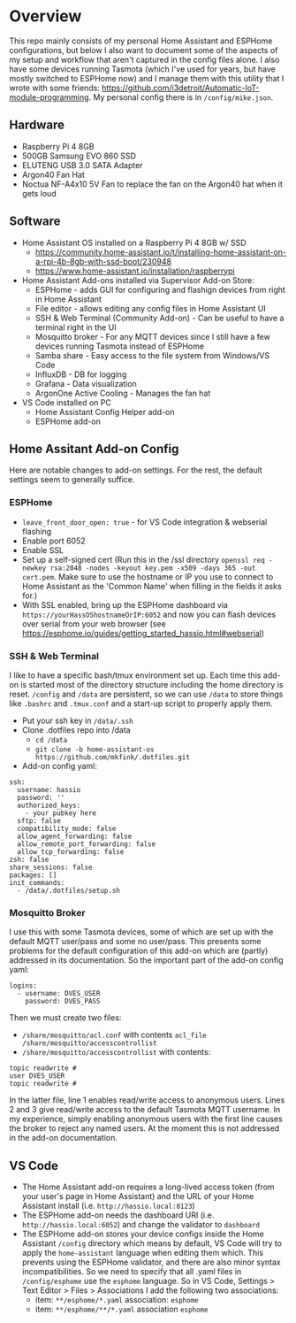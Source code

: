 # Overview
This repo mainly consists of my personal Home Assistant and ESPHome configurations, but below I also want to document some of the aspects of my setup and workflow that aren't captured in the config files alone. I also have some devices running Tasmota (which I've used for years, but have mostly switched to ESPHome now) and I manage them with this utility that I wrote with some friends: https://github.com/i3detroit/Automatic-IoT-module-programming. My personal config there is in `/config/mike.json`.

## Hardware
* Raspberry Pi 4 8GB
* 500GB Samsung EVO 860 SSD
* ELUTENG USB 3.0 SATA Adapter
* Argon40 Fan Hat
* Noctua NF-A4x10 5V Fan to replace the fan on the Argon40 hat when it gets loud

## Software
* Home Assistant OS installed on a Raspberry Pi 4 8GB w/ SSD
  * https://community.home-assistant.io/t/installing-home-assistant-on-a-rpi-4b-8gb-with-ssd-boot/230948
  * https://www.home-assistant.io/installation/raspberrypi
* Home Assistant Add-ons installed via Supervisor Add-on Store:
  * ESPHome - adds GUI for configuring and flashign devices from right in Home Assistant
  * File editor - allows editing any config files in Home Assistant UI
  * SSH & Web Terminal (Community Add-on) - Can be useful to have a terminal right in the UI
  * Mosquitto broker - For any MQTT devices since I still have a few devices running Tasmota instead of ESPHome
  * Samba share - Easy access to the file system from Windows/VS Code
  * InfluxDB - DB for logging
  * Grafana - Data visualization
  * ArgonOne Active Cooling - Manages the fan hat
* VS Code installed on PC
  * Home Assistant Config Helper add-on
  * ESPHome add-on

## Home Assitant Add-on Config
Here are notable changes to add-on settings. For the rest, the default settings seem to generally suffice.
### ESPHome
* `leave_front_door_open: true` - for VS Code integration & webserial flashing
* Enable port 6052
* Enable SSL
* Set up a self-signed cert (Run this in the /ssl directory `openssl req -newkey rsa:2048 -nodes -keyout key.pem -x509 -days 365 -out cert.pem`. Make sure to use the hostname or IP you use to connect to Home Assistant as the 'Common Name' when filling in the fields it asks for.)
* With SSL enabled, bring up the ESPHome dashboard via `https://yourHassOShostnameOrIP:6052` and now you can flash devices over serial from your web browser (see https://esphome.io/guides/getting_started_hassio.html#webserial)
### SSH & Web Terminal
I like to have a specific bash/tmux environment set up. Each time this add-on is started most of the directory structure including the home directory is reset. `/config` and `/data` are persistent, so we can use `/data` to store things like `.bashrc` and `.tmux.conf` and a start-up script to properly apply them.
* Put your ssh key in `/data/.ssh`
* Clone .dotfiles repo into /data
  * `cd /data`
  * `git clone -b home-assistant-os https://github.com/mkfink/.dotfiles.git`
* Add-on config yaml:
```
ssh:
  username: hassio
  password: ''
  authorized_keys:
    - your pubkey here
  sftp: false
  compatibility_mode: false
  allow_agent_forwarding: false
  allow_remote_port_forwarding: false
  allow_tcp_forwarding: false
zsh: false
share_sessions: false
packages: []
init_commands:
  - /data/.dotfiles/setup.sh
```
### Mosquitto Broker
I use this with some Tasmota devices, some of which are set up with the default MQTT user/pass and some no user/pass. This presents some problems for the default configuration of this add-on which are (partly) addressed in its documentation. So the important part of the add-on config yaml:
```
logins:
  - username: DVES_USER
    password: DVES_PASS
```
Then we must create two files:
* `/share/mosquitto/acl.conf` with contents `acl_file /share/mosquitto/accesscontrollist`
* `/share/mosquitto/accesscontrollist` with contents:
```
topic readwrite #
user DVES_USER
topic readwrite #
```
In the latter file, line 1 enables read/write access to anonymous users. Lines 2 and 3 give read/write access to the default Tasmota MQTT username. In my experience, simply enabling anonymous users with the first line causes the broker to reject any named users. At the moment this is not addressed in the add-on documentation.

## VS Code
* The Home Assistant add-on requires a long-lived access token (from your user's page in Home Assistant) and the URL of your Home Assistant install (i.e. `http://hassio.local:8123`)
* The ESPHome add-on needs the dashboard URI (i.e. `http://hassio.local:6052`) and change the validator to `dashboard`
* The ESPHome add-on stores your device configs inside the Home Assistant `/config` directory which means by default, VS Code will try to apply the `home-assistant` language when editing them which. This prevents using the ESPHome validator, and there are also minor syntax incompatibilities. So we need to specify that all .yaml files in `/config/esphome` use the `esphome` language. So in VS Code, Settings > Text Editor > Files > Associations I add the following two associations:
  * item: `**/esphome/*.yaml` association: `esphome`
  * item: `**/esphome/**/*.yaml` association `esphome`
